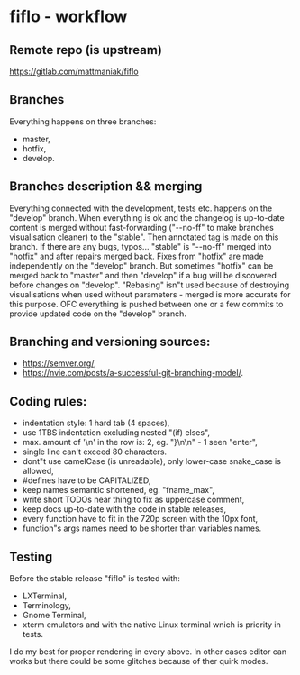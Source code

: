 # fiflo - workflow

## Remote repo (is upstream)
https://gitlab.com/mattmaniak/fiflo

## Branches
Everything happens on three branches:
- master,
- hotfix,
- develop.

## Branches description && merging
Everything connected with the development, tests etc. happens on the "develop"
branch. When everything is ok and the changelog is up-to-date content is merged
without fast-forwarding ("--no-ff" to make branches visualisation cleaner) to
the "stable". Then annotated tag is made on this branch. If there are any bugs,
typos... "stable" is "--no-ff" merged into "hotfix" and after repairs merged
back. Fixes from "hotfix" are made independently on the "develop" branch. But
sometimes "hotfix" can be merged back to "master" and then "develop" if a bug
will be discovered before changes on "develop". "Rebasing" isn"t used because
of destroying visualisations when used without parameters - merged is more
accurate for this purpose. OFC everything is pushed between one or a few
commits to provide updated code on the "develop" branch.

## Branching and versioning sources:
- https://semver.org/,
- https://nvie.com/posts/a-successful-git-branching-model/.

## Coding rules:
- indentation style: 1 hard tab (4 spaces),
- use 1TBS indentation excluding nested "(if) elses",
- max. amount of '\n' in the row is: 2, eg. "}\n\n" - 1 seen "enter",
- single line can't exceed 80 characters.
- dont"t use camelCase (is unreadable), only lower-case snake_case is allowed,
- #defines have to be CAPITALIZED,
- keep names semantic shortened, eg. "fname_max",
- write short TODOs near thing to fix as uppercase comment,
- keep docs up-to-date with the code in stable releases,
- every function have to fit in the 720p screen with the 10px font,
- function"s args names need to be shorter than variables names.

## Testing
Before the stable release "fiflo" is tested with:
- LXTerminal,
- Terminology,
- Gnome Terminal,
- xterm
emulators
and with the native Linux terminal wnich is priority in tests.

I do my best for proper rendering in every above. In other cases editor can
works but there could be some glitches because of ther quirk modes.
